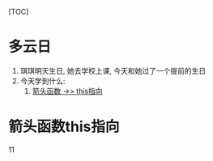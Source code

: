 

[TOC]

# 多云日

1. 琪琪明天生日, 她去学校上课, 今天和她过了一个提前的生日
2. 今天学到什么:
   1. [箭头函数 ->> this指向](#箭头函数this指向)


# 箭头函数this指向

11